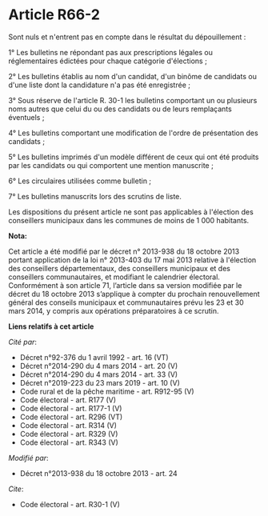 # Article R66-2

Sont nuls et n'entrent pas en compte dans le résultat du dépouillement : 

1° Les bulletins ne répondant pas aux prescriptions légales ou réglementaires édictées pour chaque catégorie d'élections ; 

2° Les bulletins établis au nom d'un candidat, d'un binôme de candidats ou d'une liste dont la candidature n'a pas été
enregistrée ; 

3° Sous réserve de l'article R. 30-1 les bulletins comportant un ou plusieurs noms autres que celui du ou des candidats ou de
leurs remplaçants éventuels ; 

4° Les bulletins comportant une modification de l'ordre de présentation des candidats ; 

5° Les bulletins imprimés d'un modèle différent de ceux qui ont été produits par les candidats ou qui comportent une mention
manuscrite ; 

6° Les circulaires utilisées comme bulletin ; 

7° Les bulletins manuscrits lors des scrutins de liste. 

Les dispositions du présent article ne sont pas applicables à l'élection des conseillers municipaux dans les communes de
moins de 1 000 habitants.

**Nota:**

Cet article a été modifié par le décret n° 2013-938 du 18 octobre 2013 portant application de la loi n° 2013-403 du 17 mai
2013 relative à l'élection des conseillers départementaux, des conseillers municipaux et des conseillers communautaires, et
modifiant le calendrier électoral. Conformément à son article 71, l’article dans sa version modifiée par le décret du 18
octobre 2013 s’applique à compter du prochain renouvellement général des conseils municipaux et communautaires prévu les 23
et 30 mars 2014, y compris aux opérations préparatoires à ce scrutin.

**Liens relatifs à cet article**

_Cité par_:

  - Décret n°92-376 du 1 avril 1992 - art. 16 (VT)
  - Décret n°2014-290 du 4 mars 2014 - art. 20 (V)
  - Décret n°2014-290 du 4 mars 2014 - art. 33 (V)
  - Décret n°2019-223 du 23 mars 2019 - art. 10 (V)
  - Code rural et de la pêche maritime - art. R912-95 (V)
  - Code électoral - art. R177 (V)
  - Code électoral - art. R177-1 (V)
  - Code électoral - art. R296 (VT)
  - Code électoral - art. R314 (V)
  - Code électoral - art. R329 (V)
  - Code électoral - art. R343 (V)

_Modifié par_:

  - Décret n°2013-938 du 18 octobre 2013 - art. 24

_Cite_:

  - Code électoral - art. R30-1 (V)
